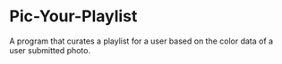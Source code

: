 # Pic-Your-Playlist
A program that curates a playlist for a user based on the color data of a user submitted photo.
